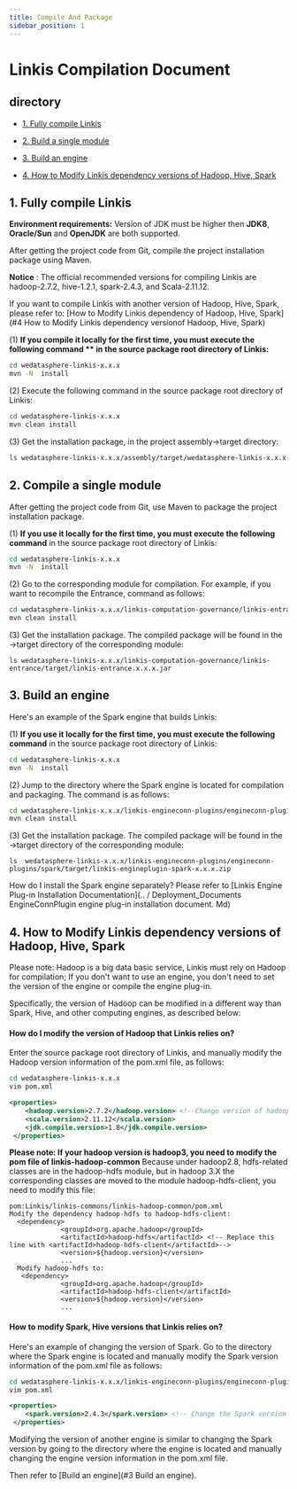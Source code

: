 ```yaml
---
title: Compile And Package
sidebar_position: 1
---
```


# Linkis Compilation Document

## directory

- [1. Fully compile Linkis](#1-Fully-compile-Linkis)

- [2. Build a single module](#2-Build-a-single-module)

- [3. Build an engine](#3-Build-an-engine)

- [4. How to Modify Linkis dependency versions of Hadoop, Hive, Spark](#4-How-to-Modify-Linkis-dependency-versions-of-Hadoop,-Hive,-Spark)

## 1. Fully compile Linkis

**Environment requirements:** Version of JDK must be higher then **JDK8**,  **Oracle/Sun** and **OpenJDK** are both supported.

After getting the project code from Git, compile the project installation package using Maven.

**Notice** : The official recommended versions for compiling Linkis are hadoop-2.7.2, hive-1.2.1, spark-2.4.3, and Scala-2.11.12.

If you want to compile Linkis with another version of Hadoop, Hive, Spark, please refer to: [How to Modify Linkis dependency of Hadoop, Hive, Spark](#4 How to Modify Linkis dependency versionof Hadoop, Hive, Spark)

(1) **If you compile it locally for the first time, you must execute the following command ** in the source package root directory of Linkis:**

```bash
cd wedatasphere-linkis-x.x.x
mvn -N  install
```

(2) Execute the following command in the source package root directory of Linkis:

```bash
cd wedatasphere-linkis-x.x.x
mvn clean install
```

(3) Get the installation package, in the project assembly->target directory:

```bash
ls wedatasphere-linkis-x.x.x/assembly/target/wedatasphere-linkis-x.x.x-dist.tar.gz
```

## 2. Compile a single module

After getting the project code from Git, use Maven to package the project installation package.

(1) **If you use it locally for the first time, you must execute the following command** in the source package root directory of Linkis:

```bash
cd wedatasphere-linkis-x.x.x
mvn -N  install
```

(2) Go to the corresponding module for compilation. For example, if you want to recompile the Entrance, command as follows:

```bash
cd wedatasphere-linkis-x.x.x/linkis-computation-governance/linkis-entrance
mvn clean install
```

(3) Get the installation package. The compiled package will be found in the ->target directory of the corresponding module:

```
ls wedatasphere-linkis-x.x.x/linkis-computation-governance/linkis-entrance/target/linkis-entrance.x.x.x.jar
```

## 3. Build an engine

Here's an example of the Spark engine that builds Linkis:

(1) **If you use it locally for the first time, you must execute the following command** in the source package root directory of Linkis:

```bash
cd wedatasphere-linkis-x.x.x
mvn -N  install
```

(2) Jump to the directory where the Spark engine is located for compilation and packaging. The command is as follows:

```bash
cd wedatasphere-linkis-x.x.x/linkis-engineconn-plugins/engineconn-plugins/spark
mvn clean install
```

(3) Get the installation package. The compiled package will be found in the ->target directory of the corresponding module:

```
ls  wedatasphere-linkis-x.x.x/linkis-engineconn-plugins/engineconn-plugins/spark/target/linkis-engineplugin-spark-x.x.x.zip
```

How do I install the Spark engine separately? Please refer to [Linkis Engine Plug-in Installation Documentation](.. / Deployment_Documents EngineConnPlugin engine plug-in installation document. Md)

## 4. How to Modify Linkis dependency versions of Hadoop, Hive, Spark

Please note: Hadoop is a big data basic service, Linkis must rely on Hadoop for compilation;
If you don't want to use an engine, you don't need to set the version of the engine or compile the engine plug-in.

Specifically, the version of Hadoop can be modified in a different way than Spark, Hive, and other computing engines, as described below:

#### How do I modify the version of Hadoop that Linkis relies on?

Enter the source package root directory of Linkis, and manually modify the Hadoop version information of the pom.xml file, as follows:

```bash
cd wedatasphere-linkis-x.x.x
vim pom.xml
```

```xml
<properties>
    <hadoop.version>2.7.2</hadoop.version> <!--Change version of hadoop here-->
    <scala.version>2.11.12</scala.version>
    <jdk.compile.version>1.8</jdk.compile.version>
 </properties>

```

**Please note: If your hadoop version is hadoop3, you need to modify the pom file of linkis-hadoop-common**
Because under hadoop2.8, hdfs-related classes are in the hadoop-hdfs module, but in hadoop 3.X the corresponding classes are moved to the module hadoop-hdfs-client, you need to modify this file:

```
pom:Linkis/linkis-commons/linkis-hadoop-common/pom.xml
Modify the dependency hadoop-hdfs to hadoop-hdfs-client:
  <dependency>
             <groupId>org.apache.hadoop</groupId>
             <artifactId>hadoop-hdfs</artifactId> <!-- Replace this line with <artifactId>hadoop-hdfs-client</artifactId>-->
             <version>${hadoop.version}</version>
             ...
  Modify hadoop-hdfs to:
   <dependency>
             <groupId>org.apache.hadoop</groupId>
             <artifactId>hadoop-hdfs-client</artifactId>
             <version>${hadoop.version}</version>
             ...
```

#### How to modify Spark, Hive versions that Linkis relies on?

Here's an example of changing the version of Spark. Go to the directory where the Spark engine is located and manually modify the Spark version information of the pom.xml file as follows:

```bash
cd wedatasphere-linkis-x.x.x/linkis-engineconn-plugins/engineconn-plugins/spark
vim pom.xml
```

```xml
<properties>
    <spark.version>2.4.3</spark.version> <!-- Change the Spark version number here -->
 </properties>

```

Modifying the version of another engine is similar to changing the Spark version by going to the directory where the engine is located and manually changing the engine version information in the pom.xml file.

Then refer to  [Build an engine](#3 Build an engine).
